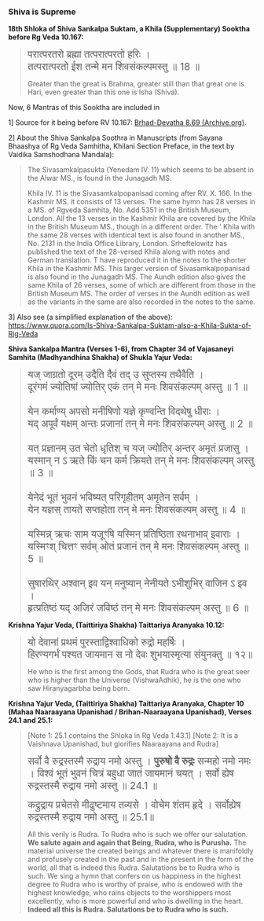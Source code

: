 
### Shiva is Supreme

**18th Shloka of Shiva Sankalpa Suktam, a Khila (Supplementary) Sooktha before Rg Veda 10.167:**

> <span style="font-size:145%">परात्परतरो ब्रह्मा तत्परात्परतो हरिः ।<br>तत्परात्परतो ईश तन्मे मन शिवसंकल्पमस्तु ॥ 18 ॥</span>
  > 
> Greater than the great is Brahma, greater still than that great one is Hari, even greater than this one is Isha (Shiva).

Now, 6 Mantras of this Sooktha are included in 

1] Source for it being before RV 10.167: [Brhad-Devatha 8.69 (Archive.org)](https://archive.org/details/brhaddevataattr02saunuoft/page/312/mode/2up?view=theater).

2] About the Shiva Sankalpa Soothra in Manuscripts (from Sayana Bhaashya of Rg Veda Samhitha, Khilani Section Preface, in the text by Vaidika Samshodhana Mandala):

> The Sivasamkalpasukta (Yenedam IV. 11) which seems to be absent in the Alwar MS., is found in the Junagadh MS.
> 
> Khila IV. 11 is the Sivasamkalpopanisad coming after RV. X. 166. In the Kashmir MS. it consists of 13 verses. The same hymn has 28 verses in a MS. of Rgveda Samhita, No. Add 5351 in the British Museum, London. All the 13 verses in the Kashmir Khila are covered by the Khila in the British Museum MS., though in a different order. The ' Khila with the same 28 verses with identical text is also found in another MS., No. 2131 in the India Office Library, London. Srheftelowitz has published the text of the 28-versed Khila along with notes and German translation. T have reproduced it in the notes to the shorter Khila in the Kashmir MS. This larger version of Sivasamkalpopanisad is also found in the Junagadh MS. The Aundh edition also gives the same Khila of 26 verses, some of which are different from those in the British Museum MS. The order of verses in the Aundh edition as well as the variants in the same are also recorded in the notes to the same.

3] Also see (a simplified explanation of the above): https://www.quora.com/Is-Shiva-Sankalpa-Suktam-also-a-Khila-Sukta-of-Rig-Veda

**Shiva Sankalpa Mantra (Verses 1-6), from Chapter 34 of Vajasaneyi Samhita (Madhyandhina Shakha) of Shukla Yajur Veda:**

> <span style="font-size:145%">यज् जाग्रतो दूरम् उदैति दैवं तद् उ सुप्तस्य तथैवैति ।<br>दूरंगमं ज्योतिषां ज्योतिर् एकं तन् मे मनः शिवसंकल्पम् अस्तु ॥ 1 ॥<br><br>येन कर्माण्य् अपसो मनीषिणो यज्ञे कृण्वन्ति विदथेषु धीराः ।<br>यद् अपूर्वं यक्षम् अन्तः प्रजानां तन् मे मनः शिवसंकल्पम् अस्तु ॥ 2 ॥<br><br>यत् प्रज्ञानम् उत चेतो धृतिश् च यज् ज्योतिर् अन्तर् अमृतं प्रजासु ।<br>यस्मान् न ऽ ऋते किं चन कर्म क्रियते तन् मे मनः शिवसंकल्पम् अस्तु ॥ 3 ॥<br><br>येनेदं भूतं भुवनं भविष्यत् परिगृहीतम् अमृतेन सर्वम् ।<br>येन यज्ञस् तायते सप्तहोता तन् मे मनः शिवसंकल्पम् अस्तु ॥ 4 ॥<br><br>यस्मिन्न् ऋचः साम यजूꣳषि यस्मिन् प्रतिष्ठिता रथनाभाव् इवाराः ।<br>यस्मिꣳश् चित्तꣳ सर्वम् ओतं प्रजानं तन् मे मनः शिवसंकल्पम् अस्तु ॥ 5 ॥<br><br>सुषारथिर् अश्वान् इव यन् मनुष्यान् नेनीयते ऽभीशुभिर् वाजिन ऽ इव ।<br>हृत्प्रतिष्ठं यद् अजिरं जविष्ठं तन् मे मनः शिवसंकल्पम् अस्तु ॥ 6 ॥</span>

**Krishna Yajur Veda, (Taittiriya Shakha) Taittariya Aranyaka 10.12:**

> <span style="font-size:145%">यो देवानां प्रथमं पुरस्ताद्विश्वाधिको रुद्रो महर्षिः ।<br>हिरण्यगर्भं पश्यत जायमान स नो देवः शुभयास्मृत्या संयुनक्तु ॥ १२॥</span>
> 
> He who is the first among the Gods, that Rudra who is the great seer who is higher than the Universe (VishwaAdhik), he is the one who saw Hiranyagarbha being born.

**Krishna Yajur Veda, (Taittiriya Shakha) Taittariya Aranyaka, Chapter 10 (Mahaa Naaraayana Upanishad / Brihan-Naaraayana Upanishad), Verses 24.1 and 25.1:**

> [Note 1: 25.1 contains the Shloka in Rg Veda 1.43.1]
> [Note 2: It is a Vaishnava Upanishad, but glorifies Naaraayana and Rudra]
> 
> <span style="font-size:145%">सर्वो वै रुद्रस्तस्मै रुद्राय नमो अस्तु । **पुरुषो वै रुद्रः** सन्महो नमो नमः । विश्वं भूतं भुवनं चित्रं बहुधा जातं जायमानं चयत् । सर्वो ह्येष रुद्रस्तस्मै रुद्राय नमो अस्तु ॥ 24.1 ॥</span>
> 
> <span style="font-size:145%">कद्रुद्राय प्रचेतसे मीढुष्टमाय तव्यसे । वोचेम शंतम हृदे । सर्वोह्येष रुद्रस्तस्मै रुद्राय नमो अस्तु ॥ 25.1॥</span>
>   
> All this verily is Rudra. To Rudra who is such we offer our salutation. **We salute again and again that Being, Rudra, who is Purusha.** The material universe the created beings and whatever there is manifoldly and profusely created in the past and in the present in the form of the world, all that is indeed this Rudra. Salutations be to Rudra who is such. We sing a hymn that confers on us happiness in the highest degree to Rudra who is worthy of praise, who is endowed with the highest knowledge, who rains objects to the worshippers most excellently, who is more powerful and who is dwelling in the heart. **Indeed all this is Rudra. Salutations be to Rudra who is such.**

